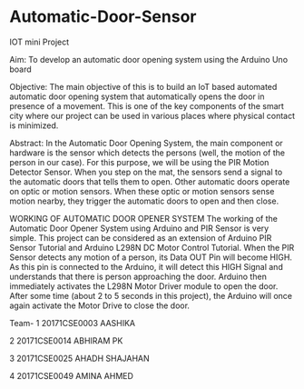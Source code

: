 # Automatic-Door-Sensor
IOT mini Project

Aim:
	To develop an automatic door opening system using the Arduino Uno board

Objective:
	The main objective of this is to build an IoT based automated automatic door opening system that automatically opens the door in presence of a movement. This is one of the key components of the smart city where our project can be used in various places where physical contact is minimized.

Abstract:
	In the Automatic Door Opening System, the main component or hardware is the sensor which detects the persons (well, the motion of the person in our case). For this purpose, we will be using the PIR Motion Detector Sensor.
When you step on the mat, the sensors send a signal to the automatic doors that tells them to open. Other automatic doors operate on optic or motion sensors. When these optic or motion sensors sense motion nearby, they trigger the automatic doors to open and then close.

WORKING OF AUTOMATIC DOOR OPENER SYSTEM
The working of the Automatic Door Opener System using Arduino and PIR Sensor is very simple. This project can be considered as an extension of Arduino PIR Sensor Tutorial and Arduino L298N DC Motor Control Tutorial.
When the PIR Sensor detects any motion of a person, its Data OUT Pin will become HIGH. As this pin is connected to the Arduino, it will detect this HIGH Signal and understands that there is person approaching the door.
Arduino then immediately activates the L298N Motor Driver module to open the door. After some time (about 2 to 5 seconds in this project), the Arduino will once again activate the Motor Drive to close the door.      

Team-
1	20171CSE0003	AASHIKA

2	20171CSE0014	ABHIRAM PK

3	20171CSE0025	AHADH SHAJAHAN

4	20171CSE0049	AMINA AHMED
